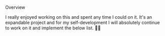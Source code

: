 Overview

I really enjoyed working on this and spent any time I could on it. It's an expandable project and for my self-development I will absolutely continue to work on it and implement the below list. 🏃‍♀️
